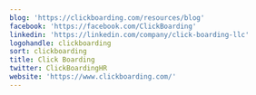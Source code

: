 ```yaml
---
blog: 'https://clickboarding.com/resources/blog'
facebook: 'https://facebook.com/ClickBoarding'
linkedin: 'https://linkedin.com/company/click-boarding-llc'
logohandle: clickboarding
sort: clickboarding
title: Click Boarding
twitter: ClickBoardingHR
website: 'https://www.clickboarding.com/'
---
```

